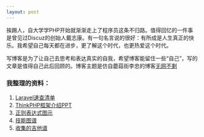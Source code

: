 ```yaml
---
layout: post
---
```


挨踢人，自大学学PHP开始就渐渐走上了程序员这条不归路。值得回忆的一件事是曾见过Discuz的创始人戴志康。有一句名言说的很好：有所成是人生真正的快乐。我希望自己每天都在进步，更了解这个时代，也更热爱这个时代。

写博客是为了让自己去思考和表达真实的自我，希望博客能留住一些“自己”，写的文章是值得自己此后回顾的。博客主题是仿自蘑菇街李忠的博客[无网不剩](http://limboy.me/)

### 我整理的资料：

1. [Laravel速查清单](static/vendor/laravel/doc.html)
2. [ThinkPHP框架介绍PPT](static/vendor/deck.js/thinkphp.html)
3. [正则表达式图示](static/vendor/regulex/index.html)
4. [技能图谱](static/vendor/skill-map/index.html)
5. [收集的吉他谱](static/vendor/guitar-chord)